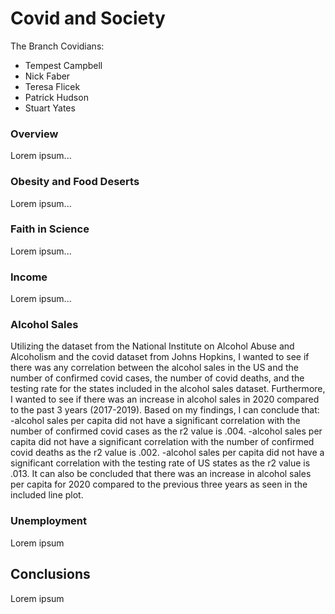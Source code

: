 # Covid and Society

The Branch Covidians:

- Tempest Campbell
- Nick Faber
- Teresa Flicek
- Patrick Hudson
- Stuart Yates

### Overview

Lorem ipsum...

### Obesity and Food Deserts

Lorem ipsum...

### Faith in Science

Lorem ipsum...

### Income

Lorem ipsum...

### Alcohol Sales

Utilizing the dataset from the National Institute on Alcohol Abuse and Alcoholism and the covid dataset from Johns Hopkins, I wanted to see if there was any correlation between the alcohol sales in the US and the number of confirmed covid cases, the number of covid deaths, and the testing rate for the states included in the alcohol sales dataset. Furthermore, I wanted to see if there was an increase in alcohol sales in 2020 compared to the past 3 years (2017-2019). Based on my findings, I can conclude that:
-alcohol sales per capita did not have a significant correlation with the number of confirmed covid cases as the r2 value is .004. 
-alcohol sales per capita did not have a significant correlation with the number of confirmed covid deaths as the r2 value is .002. 
-alcohol sales per capita did not have a significant correlation with the testing rate of US states as the r2 value is .013.
It can also be concluded that there was an increase in alcohol sales per capita for 2020 compared to the previous three years as seen in the included line plot.

### Unemployment

Lorem ipsum

## Conclusions

Lorem ipsum
